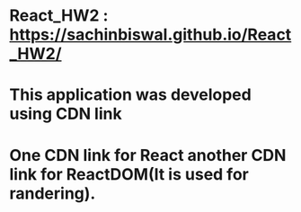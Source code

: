 # React_HW2 : https://sachinbiswal.github.io/React_HW2/
# This application was developed using CDN link
# One CDN link for React another CDN link for ReactDOM(It is used for randering).
